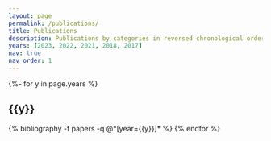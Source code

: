 ```yaml
---
layout: page
permalink: /publications/
title: Publications
description: Publications by categories in reversed chronological order. 
years: [2023, 2022, 2021, 2018, 2017]
nav: true
nav_order: 1
---
```

<!-- _pages/publications.md -->
<div class="publications">

{%- for y in page.years %}
  <h2 class="year">{{y}}</h2>
  {% bibliography -f papers -q @*[year={{y}}]* %}
{% endfor %}

</div>
